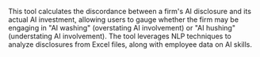 This tool calculates the discordance between a firm's AI disclosure and its actual AI investment, allowing users to gauge whether the firm may be engaging in "AI washing" (overstating AI involvement) or "AI hushing" (understating AI involvement). The tool leverages NLP techniques to analyze disclosures from Excel files, along with employee data on AI skills.
